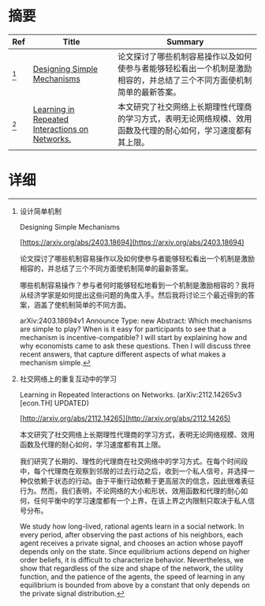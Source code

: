 # 摘要

| Ref | Title | Summary |
| --- | --- | --- |
| [^1] | [Designing Simple Mechanisms](https://arxiv.org/abs/2403.18694) | 论文探讨了哪些机制容易操作以及如何使参与者能够轻松看出一个机制是激励相容的，并总结了三个不同方面使机制简单的最新答案。 |
| [^2] | [Learning in Repeated Interactions on Networks.](http://arxiv.org/abs/2112.14265) | 本文研究了社交网络上长期理性代理商的学习方式，表明无论网络规模、效用函数及代理的耐心如何，学习速度都有其上限。 |

# 详细

[^1]: 设计简单机制

    Designing Simple Mechanisms

    [https://arxiv.org/abs/2403.18694](https://arxiv.org/abs/2403.18694)

    论文探讨了哪些机制容易操作以及如何使参与者能够轻松看出一个机制是激励相容的，并总结了三个不同方面使机制简单的最新答案。

    

    哪些机制容易操作？参与者何时能够轻松地看到一个机制是激励相容的？我将从经济学家是如何提出这些问题的角度入手。然后我将讨论三个最近得到的答案，涵盖了使机制简单的不同方面。

    arXiv:2403.18694v1 Announce Type: new  Abstract: Which mechanisms are simple to play? When is it easy for participants to see that a mechanism is incentive-compatible? I will start by explaining how and why economists came to ask these questions. Then I will discuss three recent answers, that capture different aspects of what makes a mechanism simple.
    
[^2]: 社交网络上的重复互动中的学习

    Learning in Repeated Interactions on Networks. (arXiv:2112.14265v3 [econ.TH] UPDATED)

    [http://arxiv.org/abs/2112.14265](http://arxiv.org/abs/2112.14265)

    本文研究了社交网络上长期理性代理商的学习方式，表明无论网络规模、效用函数及代理的耐心如何，学习速度都有其上限。

    

    我们研究了长期的、理性的代理商在社交网络中的学习方式。在每个时间段中，每个代理商在观察到邻居的过去行动之后，收到一个私人信号，并选择一种仅依赖于状态的行动。由于平衡行动依赖于更高层次的信念，因此很难表征行为。然而，我们表明，不论网络的大小和形状、效用函数和代理的耐心如何，任何平衡中的学习速度都有一个上界，在该上界之内限制只取决于私人信号分布。

    We study how long-lived, rational agents learn in a social network. In every period, after observing the past actions of his neighbors, each agent receives a private signal, and chooses an action whose payoff depends only on the state. Since equilibrium actions depend on higher order beliefs, it is difficult to characterize behavior. Nevertheless, we show that regardless of the size and shape of the network, the utility function, and the patience of the agents, the speed of learning in any equilibrium is bounded from above by a constant that only depends on the private signal distribution.
    

